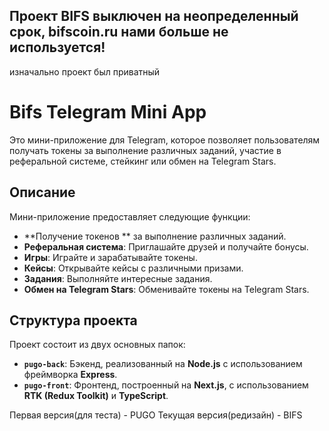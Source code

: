 ## Проект BIFS выключен на неопределенный срок, bifscoin.ru нами больше не используется!

изначально проект был приватный

# Bifs Telegram Mini App

Это мини-приложение для Telegram, которое позволяет пользователям получать токены за выполнение различных заданий, участие в реферальной системе, стейкинг или обмен на Telegram Stars.

## Описание

Мини-приложение предоставляет следующие функции:

- **Получение токенов ** за выполнение различных заданий.
- **Реферальная система**: Приглашайте друзей и получайте бонусы.
- **Игры**: Играйте и зарабатывайте токены.
- **Кейсы**: Открывайте кейсы с различными призами.
- **Задания**: Выполняйте интересные задания.
- **Обмен на Telegram Stars**: Обменивайте токены на Telegram Stars.

## Структура проекта

Проект состоит из двух основных папок:

- **`pugo-back`**: Бэкенд, реализованный на **Node.js** с использованием фреймворка **Express**.
- **`pugo-front`**: Фронтенд, построенный на **Next.js**, с использованием **RTK (Redux Toolkit)** и **TypeScript**.

Первая версия(для теста) - PUGO
Текущая версия(редизайн) - BIFS

